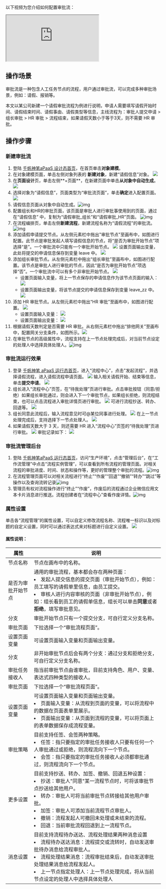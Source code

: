 以下视频为您介绍如何配置审批流：
<div class="doc-video-mod"><iframe src="https://cloud.tencent.com/edu/learning/quick-play/3565-61850?source=gw.doc.media&withPoster=1&notip=1"></iframe></div>

## 操作场景

审批流是一种包含人工任务节点的流程，用户通过审批流，可以完成多种审批场景，例如：请假、报销等。

本文以某公司新建一个请假审批流程为例进行说明，申请人需要填写请假开始时间、请假结束时间、请假事由、请假类型等信息，主线流程为：审批人提交申请 > 组长审批 > HR 审批 > 流程结束，如果请假天数小于等于3天，则不需要 HR 审批。



## 操作步骤

### 新建审批流

1. 登陆 [千帆神笔aPaaS 设计态首页](https://apaas.cloud.tencent.com/)，在首页单击**对象建模**。
2. 在对象建模页面，单击左侧对象列表的 <b>新建对象</b>，新建“请假信息”对象。
![](https://qcloudimg.tencent-cloud.cn/raw/97d29fe88ea3591a41c01aef830d4d60.png)
3. 在**页面设计**页，单击左侧**+页面**，在新建页面中单击**从对象中自动生成**。
![](https://qcloudimg.tencent-cloud.cn/raw/485459c053cb1c53327dc7c7282cfc61.png)
4. 选择对象为“请假信息”，页面类型为“审批流页面”，单击**确定**进入配置页面。
![](https://qcloudimg.tencent-cloud.cn/raw/ccfb1406869be917090170a079a7d4bf.png)
5. 请假信息页面从对象中自动生成。![img](https://qcloudimg.tencent-cloud.cn/raw/620b7bd5df650746dedf457a0fecc281.png)
6. 配置组长和HR的审批页面，该页面是审批人进行审批事使用到的页面，通过在“请假信息” 中，复制为“请假审批_组长”和“请假审批_HR”页面。
![img](https://qcloudimg.tencent-cloud.cn/raw/29c2348f76349ca841370f58b5f07392.png)
7. 在流程编排页，单击左侧**新建流程**，新建流程名称为“请假流程”的审批流。 ![img](https://qcloudimg.tencent-cloud.cn/raw/a5e8e46f051697b073a3c41e1e60183d.png)
8. 添加请假申请提交节点。从左侧元素栏中拖出"审批节点"至画布中，如图进行配置。此节点是审批发起人填写请假信息的节点，将“是否为审批开始节点”项选择“是”。一个审批流中只能有一个审批开始节点。
![](https://qcloudimg.tencent-cloud.cn/raw/678456bcbfe7124a8b3c04c09fdc0269.png)
设置页面输出变量，此处将提交的申请信息保存到变量 leave 中。
![](https://qcloudimg.tencent-cloud.cn/raw/c6864fdb989226e634b8f0b67cb6356d.png)
9. 添加组长审批节点。从左侧元素栏中拖出“组长审批”至画布中，如图进行配置。该节点是审批人进行审批的节点，因此“是否为审批开始节点”项选择“否”。一个审批流中可以有多个非审批开始节点。
![](https://qcloudimg.tencent-cloud.cn/raw/a5d3eaa248ca2dff9c6e2a56b771115a.png)
	- 设置页面输入变量，将上一节点保存的申请信息作为该节点页面的输入：
	![](https://qcloudimg.tencent-cloud.cn/raw/ac2434783b56158852dc20fac8c23b48.png)
	- 设置页面输出变量，将该节点提交的申请信息保存到变量 leave_zz 中。
	![](https://qcloudimg.tencent-cloud.cn/raw/3475ede87bcae265bfe91f9845183e35.png)
10. 添加 HR 审批节点。从左侧元素栏中拖出“HR 审批”至画布中，如图进行配置。
![](https://qcloudimg.tencent-cloud.cn/raw/9578ca3defd0716eb62ba9694921c5e9.png)
	- 设置页面输入变量：
![](https://qcloudimg.tencent-cloud.cn/raw/913783882548ff925257b4c216d76f55.png)
	- 设置页面输出变量：
![](https://qcloudimg.tencent-cloud.cn/raw/3bdd09e56ff0866adb1fa3df2102f2fb.png)
11. 根据请假天数判定是否需要 HR 审批。从右侧元素栏中拖出“排他网关”至画布中，配置网关分支条件，如图所示。![](https://qcloudimg.tencent-cloud.cn/raw/22e4066a0917c307953bdbba096d7319.png)
12. 在审批节点的高级属性中，流程支持在上一节点处理完成后，对当前节点设定的处理人中选择具体处理人。![img](https://qcloudimg.tencent-cloud.cn/raw/e173fba3c740a2b38fd1a11312c253dd.png)



### 审批流运行效果

1. 登录 [千帆神笔 aPaaS 运行态首页](https://apaas.cloud.tencent.com/)，进入“流程中心”，点击"发起流程"，并选择请假流程，进入请假流程申请页面。
![](https://qcloudimg.tencent-cloud.cn/raw/55a8b5ad88bc204dafb18454f6c55c94.png)
输入相关请假开始、结束等信息，单击**提交申请**。
![](https://qcloudimg.tencent-cloud.cn/raw/165d710ce6684e80538b7cb84b91c999.png)
2. 组长进入“流程中心”页签，在“待我处理”页进行审批。点击审批按钮（同意/拒绝）如果组长审批通过，则会进入下一个审批节点，如果组长拒绝，则流程结束，也可以点击流程进入审批详情页进行审批。
![](https://qcloudimg.tencent-cloud.cn/raw/976ed41067459b2231945d1d01017fc4.png)
可进行流程抄送、转办、回退等。
![](https://qcloudimg.tencent-cloud.cn/raw/0d11f9208823b991ac5f830e34f03cab.png)
3. 组长同意此流程后，输入流程意见时可@某位同事进行处理。
![](https://qcloudimg.tencent-cloud.cn/raw/36b575efb7f502b7930e0c389d31e1ec.png)
在上一节点处理完成后，支持选择下一节点处理人。
![](https://qcloudimg.tencent-cloud.cn/raw/08a7fb0979e343aef8b20d6497d83db9.png)
4. 如果请假天数大于 3 天，则还需要 HR 进入“流程中心”页签的“待我处理”页进行审批。
![](https://qcloudimg.tencent-cloud.cn/raw/31aac44655a3281558359980293a4d90.png)
审批记录如下：
![](https://qcloudimg.tencent-cloud.cn/raw/54cbaad253707f45756a463c165f5e2a.png)

### 审批流管理后台
1. 登陆 [千帆神笔aPaaS 运行态首页](https://apaas.cloud.tencent.com/)，访问“生产环境”，点击“管理后台”，在“工作流管理”中点击“流程实例管理”，可以查看到所有流程的管理页面。对相关流程的审批进度、时间、状态和操作等，更好的管理整个审批的流程。![img](https://qcloudimg.tencent-cloud.cn/raw/6104120b15e496e84802ff863d7e36cb.png)
2. 在流程管理页面可以对相关流程进行“终止”“作废”“回退”“撤销”“转办”“跳过”等操作以及查询流转记录![img](https://qcloudimg.tencent-cloud.cn/raw/c6cd908304aacccb89929fea74685541.png)
3. 管理员有权对流程操作进行“终止”“作废”，作废后的流程通过企业微信应用文本卡片消息进行推送。流程创建者在“流程中心”查看作废详情。![img](https://qcloudimg.tencent-cloud.cn/raw/10c69afc48504aeaf37acc9faa6975bb.jpg)



### 属性设置
单击各“流程管理”的属性设置，可以自定义修改流程名称、流程唯一标识以及对标题的自定义设置，同时可以通过表达式来对标题进行自定义设置。
![](https://qcloudimg.tencent-cloud.cn/raw/d7c696f74835c5b90e0073a6c87ef444.png)


#### 属性说明：

| 属性               | 说明                                                                                                                                                                                                                                                                                                                                                            |
| ------------------ | --------------------------------------------------------------------------------------------------------------------------------------------------------------------------------------------------------------------------------------------------------------------------------------------------------------------------------------------------------------- |
| 节点名称           | 节点在画布中的名称。                                                                                                                                                                                                                                                                                                                                            |
| 是否为审批开始节点 | 通用的审批流程，基本都会存在两种页面：<li>发起人提交信息的提交页面（审批开始节点），例如：员工填写的请假单里信息，由员工提交。</li><li>审核人进行内容审核的页面（非审批开始节点），例如：组长看到员工的请假单信息，组长可以单击**同意**或者**拒绝**，填写审批意见。</li>                                                                            |
| 分支               | 审批开始节点只有一个提交分支，可自行定义分支名称。                                                                                                                                                                                                                                                                                                              |
| 审批页面           | 下拉选择一个“审批流程页面”。                                                                                                                                                                                                                                                                                                                                    |
| 设置页面变量       | 可设置页面输入变量和页面输出变量。                                                                                                                                                                                                                                                                                                                              |
| 分支               | 非开始审批节点后会有两个分支：通过分支和拒绝分支，可自行定义分支名称。                                                                                                                                                                                                                                                                                          |
| 审批任务接收人     | 指当前审批节点由谁审批，目前支持角色、用户、变量、表达式四种类型的接收人。                                                                                                                                                                                                                                                                                    |
| 审批页面           | 下拉选择一个“审批流程页面”。                                                                                                                                                                                                                                                                                                                                    |
| 设置页面变量       | 可设置页面输入变量和页面输出变量。<li>页面输入变量：从流程到页面的变量，可以将流程中的数据在页面表单里展示。</li><li>页面输出变量：从页面到流程的变量，可以将页面上的表单数据保存成流程变量。</li>                                                                                                                                                  |
| 审批策略           | 目前支持任签、会签两种策略。<br /><li>任签：指只要指定的审批任务接收人只要有任何一个人审批通过或拒绝，则流程流向下一个节点。</li><li>会签：指只要指定的审批任务接收人必须都审批通过，则流程流向下一个节点。</li>                                                                                                                                          |
| 更多设置           | 目前支持抄送、转办、加签、撤销、回退五种设置：<li>抄送：审批人"同意"某一流程节点时，可将该审批节点抄送给其他用户。</li><li>转办：审批人可将当前审批节点转接给其他用户审批。</li><li>加签：审批人可添加当前流程节点审批人。</li><li>撤销：流程发起人可撤回未处理或未结束的流程。</li><li>回退：当前审批流程回退到上一流程节点。</li> |
| 消息设置           | 目前支持流程待办送达、流程处理结果两种消息设置<li>流程待办送达消息：流程提交或流转时，自动发送审批待办消息给流程审批人。</li><li>流程处理结果消息：流程审批结束后，自动发送审批处理结果消息给流程发起人。</li>             <li>上一节点指定处理人：上一节点处理完成，将从当前节点设定的处理人中选择具体处理人</li>                                                                                                                         |







